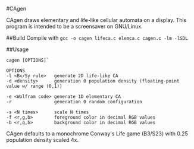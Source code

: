 #CAgen

CAgen draws elementary and life-like cellular automata on a display. This program is intended to be a screensaver on GNU/Linux.

##Build
Compile with `gcc -o cagen lifeca.c elemca.c cagen.c -lm -lSDL`

##Usage
```
cagen [OPTIONS]`

OPTIONS
-l <Bx/Sy rule>   generate 2D life-like CA
-d <density>      generation 0 population density (floating-point value w/ range (0,1))

-e <Wolfram code> generate 1D elementary CA		
-r                generation 0 random configuration

-s <N times>      scale N times
-f <r,g,b>        foreground color in decimal RGB values
-b <r,g,b>        background color in decimal RGB values
```

CAgen defaults to a monochrome Conway's Life game (B3/S23) with 0.25 population density scaled 4x.
